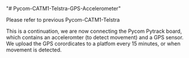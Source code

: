 "# Pycom-CATM1-Telstra-GPS-Accelerometer" 



Please refer to previous Pycom-CATM1-Telstra

This is a continuation, we are now connecting the Pycom Pytrack board, which contains an acceleromter (to detect movement) and a GPS sensor. We upload the GPS corordicates to a platfom every 15 minutes, or when movement is detected. 


